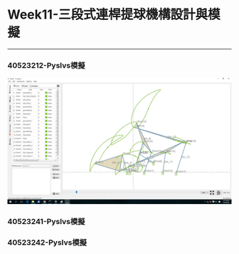 # Week11-三段式連桿提球機構設計與模擬

---

### 40523212-Pyslvs模擬

![](/assets/231.png)

### 40523241-Pyslvs模擬

### 40523242-Pyslvs模擬





